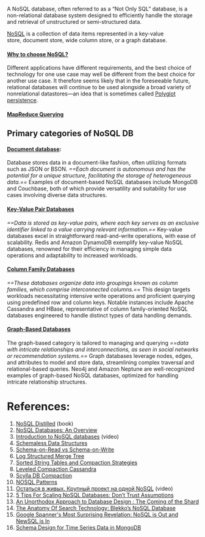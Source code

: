 A NoSQL database, often referred to as a “Not Only SQL” database, is a non-relational database system designed to efficiently handle the storage and retrieval of unstructured or semi-structured data.

[NoSQL](https://github.com/donnemartin/system-design-primer#nosql) is a collection of data items represented in a key-value store, document store, wide column store, or a graph database.
#### [Why to choose NoSQL?](Why%20to%20choose%20NoSQL?.md)

Different applications have different requirements, and the best choice of technology for one use case may well be different from the best choice for another use case. It therefore seems likely that in the foreseeable future, relational databases will continue to be used alongside a broad variety of nonrelational datastores—an idea that is sometimes called [Polyglot persistence](../Polyglot%20persistence.md).
#### [MapReduce Querying](../OLAP/MapReduce%20Querying.md)

## Primary categories of NoSQL DB

#### [Document database](Document%20database):

Database stores data in a document-like fashion, often utilizing formats such as JSON or BSON. *==Each document is autonomous and has the potential for a unique structure, facilitating the storage of heterogeneous data.==* Examples of document-based NoSQL databases include MongoDB and Couchbase, both of which provide versatility and suitability for use cases involving diverse data structures.
#### [Key-Value Pair Databases](Key-Value%20Pair%20Databases)

*==Data is stored as key-value pairs, where each key serves as an exclusive identifier linked to a value carrying relevant information.==* Key-value databases excel in straightforward read-and-write operations, with ease of scalability. Redis and Amazon DynamoDB exemplify key-value NoSQL databases, renowned for their efficiency in managing simple data operations and adaptability to increased workloads.
#### [Column Family Databases](Column%20Family%20Databases)

*==These databases organize data into groupings known as column families, which comprise interconnected columns.==* This design targets workloads necessitating intensive write operations and proficient querying using predefined row and column keys. Notable instances include Apache Cassandra and HBase, representative of column family-oriented NoSQL databases engineered to handle distinct types of data handling demands.
#### [Graph-Based Databases](Graph-Based%20Databases)

The graph-based category is tailored to managing and querying *==data with intricate relationships and interconnections, as seen in social networks or recommendation systems.==* Graph databases leverage nodes, edges, and attributes to model and store data, streamlining complex traversal and relational-based queries. Neo4j and Amazon Neptune are well-recognized examples of graph-based NoSQL databases, optimized for handling intricate relationship structures.

# References:

1. [NoSQL Distilled](https://martinfowler.com/books/nosql.html) (book)
2. [NoSQL Databases: An Overview](https://www.thoughtworks.com/insights/blog/nosql-databases-overview)
3. [Introduction to NoSQL databases](https://www.youtube.com/watch?v=xQnIN9bW0og&list=PLMCXHnjXnTnvo6alSjVkgxV-VH6EPyvoX&index=19) (video)
4. [Schemaless Data Structures](https://martinfowler.com/articles/schemaless/#implicit-schema)
5. [Schema-on-Read vs Schema-on-Write](https://www.slideshare.net/awadallah/schemaonread-vs-schemaonwrite)
6. [Log Structured Merge Tree](https://www.cs.umb.edu/~poneil/lsmtree.pdf)
7. [Sorted String Tables and Compaction Strategies](https://github.com/scylladb/scylla/wiki/SSTable-compaction-and-compaction-strategies)
8. [Leveled Compaction Cassandra](https://www.datastax.com/blog/leveled-compaction-apache-cassandra)
9. [Scylla DB Compaction](https://github.com/scylladb/scylla/wiki/SSTable-compaction-and-compaction-strategies)
10. [NOSQL Patterns](http://horicky.blogspot.com/2009/11/nosql-patterns.html)
11. [Остаться в живых. Крупный проект на одной NoSQL](https://www.youtube.com/watch?v=ZLOFOxsDJIY&list=PLH-XmS0lSi_yVB6gNPkgA_ziD70q_8JFC&index=17) (video)
12. [5 Tips For Scaling NoSQL Databases: Don’t Trust Assumptions](http://highscalability.com/blog/2014/9/24/5-tips-for-scaling-nosql-databases-dont-trust-assumptionstes.html)
13. [An Unorthodox Approach to Database Design : The Coming of the Shard](http://highscalability.com/blog/2009/8/6/an-unorthodox-approach-to-database-design-the-coming-of-the.html)
14. [The Anatomy Of Search Technology: Blekko’s NoSQL Database](http://highscalability.com/blog/2012/4/25/the-anatomy-of-search-technology-blekkos-nosql-database.html)
15. [Google Spanner's Most Surprising Revelation: NoSQL is Out and NewSQL is In](http://highscalability.com/blog/2012/9/24/google-spanners-most-surprising-revelation-nosql-is-out-and.html)
16. [Schema Design for Time Series Data in MongoDB](https://www.mongodb.com/blog/post/schema-design-for-time-series-data-in-mongodb)